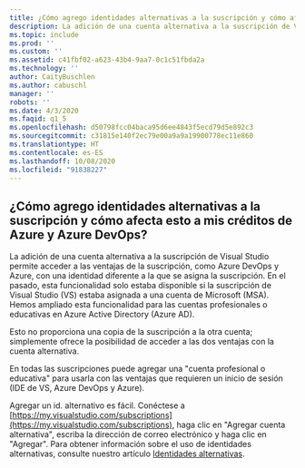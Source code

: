 ```yaml
---
title: ¿Cómo agrego identidades alternativas a la suscripción y cómo afecta esto a mis créditos de Azure y Azure DevOps?
description: La adición de una cuenta alternativa a la suscripción de Visual Studio permite acceder a las ventajas de la suscripción, como Azure DevOps y...
ms.topic: include
ms.prod: ''
ms.custom: ''
ms.assetid: c41fbf02-a623-43b4-9aa7-0c1c51fbda2a
ms.technology: ''
author: CaityBuschlen
ms.author: cabuschl
manager: ''
robots: ''
ms.date: 4/3/2020
ms.faqid: q1_5
ms.openlocfilehash: d50798fcc04baca95d6ee4843f5ecd79d5e892c3
ms.sourcegitcommit: c31815e140f2ec79e00a9a9a19900778ec11e860
ms.translationtype: HT
ms.contentlocale: es-ES
ms.lasthandoff: 10/08/2020
ms.locfileid: "91838227"
---
```

## <a name="how-do-i-add-alternate-identities-to-my-subscription-and-how-does-this-impact-my-azure-credits-and-azure-devops"></a>¿Cómo agrego identidades alternativas a la suscripción y cómo afecta esto a mis créditos de Azure y Azure DevOps?

La adición de una cuenta alternativa a la suscripción de Visual Studio permite acceder a las ventajas de la suscripción, como Azure DevOps y Azure, con una identidad diferente a la que se asigna la suscripción. En el pasado, esta funcionalidad solo estaba disponible si la suscripción de Visual Studio (VS) estaba asignada a una cuenta de Microsoft (MSA). Hemos ampliado esta funcionalidad para las cuentas profesionales o educativas en Azure Active Directory (Azure AD).

Esto no proporciona una copia de la suscripción a la otra cuenta; simplemente ofrece la posibilidad de acceder a las dos ventajas con la cuenta alternativa.

En todas las suscripciones puede agregar una "cuenta profesional o educativa" para usarla con las ventajas que requieren un inicio de sesión (IDE de VS, Azure DevOps y Azure).

Agregar un id. alternativo es fácil. Conéctese a [https://my.visualstudio.com/subscriptions](https://my.visualstudio.com/subscriptions), haga clic en "Agregar cuenta alternativa", escriba la dirección de correo electrónico y haga clic en "Agregar". Para obtener información sobre el uso de identidades alternativas, consulte nuestro artículo [Identidades alternativas](../../../../vs-alternate-identity.md).